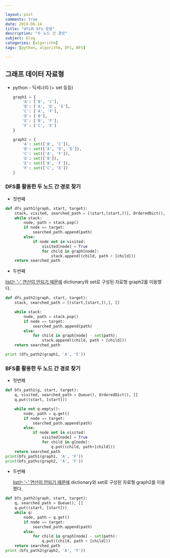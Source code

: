 ```yaml
---

layout: post
comments: true
date: 2019-06-14
title: "dfs와 bfs 응용"
description: "두 노드 간 경로"
subject: blog
categories: [algorithm]
tags: [python, algorithm, DFS, BFS]

---
```


<h2>그래프 데이터 자료형</h2>

* python - 딕셔너리 (+ set 등등)

  ```python
  graph1 = {
      'A': ['B', 'C'],
      'B': ['A', 'D', 'E'],
      'C': ['A', 'F'],
      'D': ['B'],
      'E': ['B', 'F'],
      'F': ['C', 'E']
  }
  
  graph2 = {
      'A': set(['B', 'C']),
      'B': set(['A', 'D', 'E']),
      'C': set(['A', 'F']),
      'D': set(['B']),
      'E': set(['B', 'F']),
      'F': set(['C', 'E'])
  }
  ```



<h3>DFS를 활용한 두 노드 간 경로 찾기</h3>

* 첫번째

```python
def dfs_path1(graph, start, target):
    stack, visited, searched_path = [(start,[start,])], OrderedDict(), []
    while stack:
        node, path = stack.pop()
        if node == target:
            searched_path.append(path)
        else:
            if node not in visited:
                visited[node] = True
                for child in graph[node]:
                    stack.append((child, path + [child]))
    return searched_path
```



* 두번째

<u>list는 '-' 연산이 안되기 때문에</u> dictionary와 set로 구성된 자료형 graph2를 이용했다.  

```python
def dfs_path2(graph, start, target):
    stack, searched_path = [(start,[start,]),], []

    while stack:
        node, path = stack.pop()
        if node == target:
            searched_path.append(path)
        else:
            for child in graph[node] - set(path):
                stack.append((child, path + [child]))
    return searched_path

print (dfs_path2(graph1, 'A', 'E'))
```



<h3>BFS를 활용한 두 노드 간 경로 찾기</h3>

* 첫번째

```python
def bfs_path1(g, start, target):
    q, visited, searched_path = Queue(), OrderedDict(), []
    q.put((start, [start]))

    while not q.empty():
        node, path = q.get()
        if node == target:
            searched_path.append(path)
        else:
            if node not in visited:
                visited[node] = True
                for child in g[node]:
                    q.put((child, path+[child]))
    return searched_path
print(bfs_path1(graph1, 'A', 'F'))
print(bfs_paths(graph2, 'A', 'F'))
```



* 두번째

  <u>list는 '-' 연산이 안되기 때문에</u> dictionary와 set로 구성된 자료형 graph2를 이용했다.  

```python
def bfs_path2(graph, start, target):
    q, searched_path = Queue(), []
    q.put((start, [start]))
    while q:
        node, path = q.get()
        if node == target:
            searched_path.append(path)
        else:
            for child in graph[node] - set(path):
                q.put((child, path + [child]))
    return searched_path
print (bfs_path2(graph2, 'A', 'F'))
```



